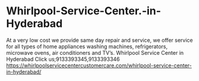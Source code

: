 # Whirlpool-Service-Center.-in-Hyderabad
At a very low cost we provide same day repair and service, we offer service for all types of home appliances washing machines, refrigerators, microwave ovens, air conditioners and TV’s. Whirlpool Service Center in Hyderabad Click us;9133393345,9133393346   https://whirlpoolservicecentercustomercare.com/whirlpool-service-center-in-hyderabad/
